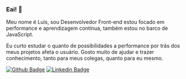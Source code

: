 
### Eai! 👋
Meu nome é Luís, sou Desenvolvedor Front-end estou focado em performance e aprendizagem contínua, também estou no barco de JavaScript.

Eu curto estudar o quanto de possibilidades a performance por trás dos meus projetos afeta o usuário. Gosto muito de ajudar e trazer conhecimento, tanto para meus colegas, quanto para eu mesmo.

[![Github Badge](https://img.shields.io/badge/-Github-000?style=flat-square&logo=Github&logoColor=white&link=https://github.com/lucasgdb)](https://github.com/luisdiaslima)
[![Linkedin Badge](https://img.shields.io/badge/-LinkedIn-blue?style=flat-square&logo=Linkedin&logoColor=white&link=https://www.linkedin.com/in/rebeccamanzi/)](https://www.linkedin.com/in/lu%C3%ADs-felipe-dias-lima-28361a1a8/)

